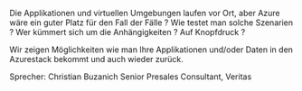 Die Applikationen und virtuellen Umgebungen laufen vor Ort, aber Azure wäre ein guter Platz für den Fall der Fälle ? Wie testet man solche Szenarien ? Wer kümmert sich um die Anhängigkeiten ? Auf Knopfdruck ?

Wir zeigen Möglichkeiten wie man Ihre Applikationen und/oder Daten in den Azurestack bekommt und auch wieder zurück.

Sprecher: 
Christian Buzanich
Senior Presales Consultant, Veritas

